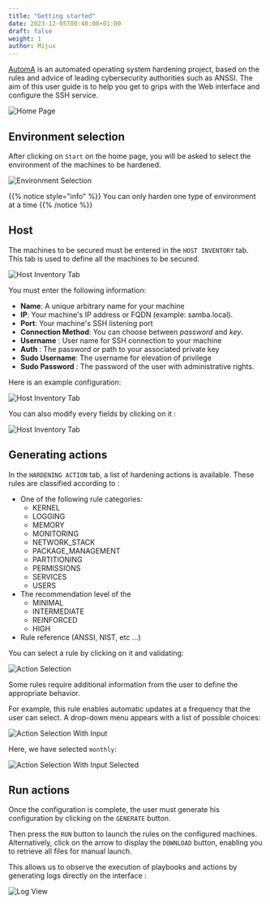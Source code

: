 ```yaml
---
title: "Getting started"
date: 2023-12-05T00:40:08+01:00
draft: false
weight: 1
author: Mijux
---
```


[AutomA](https://github.com/Autom-A) is an automated operating system hardening project, based on the rules and advice of leading cybersecurity authorities such as ANSSI. The aim of this user guide is to help you get to grips with the Web interface and configure the SSH service.

![Home Page](/images/user_guide/getting_started/home-page.png)

## Environment selection

After clicking on `Start` on the home page, you will be asked to select the environment of the machines to be hardened.

![Environment Selection](/images/user_guide/getting_started/env-selection.png)

{{% notice style="info" %}}
You can only harden one type of environment at a time
{{% /notice %}}

## Host

The machines to be secured must be entered in the `HOST INVENTORY` tab. This tab is used to define all the machines to be secured.

![Host Inventory Tab](/images/user_guide/getting_started/host-inventory-tab.png)

You must enter the following information:
- **Name**: A unique arbitrary name for your machine
- **IP**: Your machine's IP address or FQDN (example: samba.local). 
- **Port**: Your machine's SSH listening port
- **Connection Method**: You can choose between *password* and *key*.
- **Username** : User name for SSH connection to your machine
- **Auth** : The password or path to your associated private key
- **Sudo Username**: The username for elevation of privilege
- **Sudo Password** : The password of the user with administrative rights.

Here is an example configuration:

![Host Inventory Tab](/images/user_guide/getting_started/host-inventory-exemple.png)

You can also modify every fields by clicking on it : 

![Host Inventory Tab](/images/user_guide/getting_started/host-inventory-modif.png)

## Generating actions

In the `HARDENING ACTION` tab, a list of hardening actions is available. These rules are classified according to :

- One of the following rule categories:
  - KERNEL
  - LOGGING
  - MEMORY
  - MONITORING
  - NETWORK_STACK
  - PACKAGE_MANAGEMENT
  - PARTITIONING
  - PERMISSIONS
  - SERVICES
  - USERS
- The recommendation level of the
  - MINIMAL
  - INTERMEDIATE
  - REINFORCED
  - HIGH
- Rule reference (ANSSI, NIST, etc ...)

You can select a rule by clicking on it and validating:

![Action Selection](/images/user_guide/getting_started/select-action-1.png)

Some rules require additional information from the user to define the appropriate behavior.

For example, this rule enables automatic updates at a frequency that the user can select. A drop-down menu appears with a list of possible choices:

![Action Selection With Input](/images/user_guide/getting_started/select-action-2.png)

Here, we have selected `monthly`:

![Action Selection With Input Selected](/images/user_guide/getting_started/select-action-3.png)

## Run actions

Once the configuration is complete, the user must generate his configuration by clicking on the `GENERATE` button.

Then press the `RUN` button to launch the rules on the configured machines. Alternatively, click on the arrow to display the `DOWNLOAD` button, enabling you to retrieve all files for manual launch.

This allows us to observe the execution of playbooks and actions by generating logs directly on the interface :

![Log View](/images/user_guide/getting_started/log-view.png)